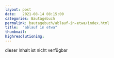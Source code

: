 ```yaml
---
layout: post
date:   2021-08-14 08:15:00
categories: Bautagebuch
permalink: bautagebuch/ablauf-in-etwa/index.html
title:  "ablauf in etwa"
thumbnail: 
highresolutionimg: 
---
```


<div class="entry-content">

dieser Inhalt ist nicht verf&uuml;gbar

</div><!-- .entry-content -->
